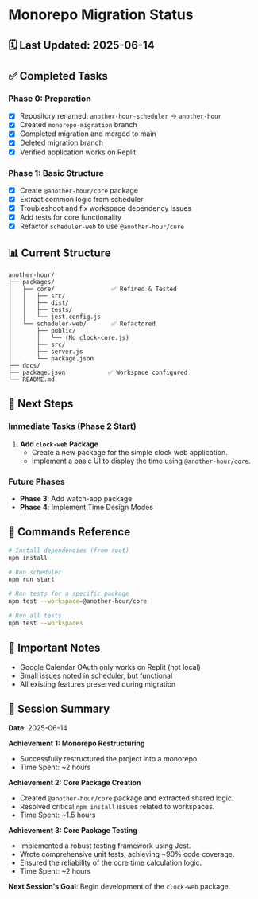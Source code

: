 # Monorepo Migration Status

## 🗓️ Last Updated: 2025-06-14

## ✅ Completed Tasks

### Phase 0: Preparation
- [x] Repository renamed: `another-hour-scheduler` → `another-hour`
- [x] Created `monorepo-migration` branch
- [x] Completed migration and merged to main
- [x] Deleted migration branch
- [x] Verified application works on Replit

### Phase 1: Basic Structure
- [x] Create `@another-hour/core` package
- [x] Extract common logic from scheduler
- [x] Troubleshoot and fix workspace dependency issues
- [x] Add tests for core functionality
- [x] Refactor `scheduler-web` to use `@another-hour/core`

## 📊 Current Structure

```
another-hour/
├── packages/
│   ├── core/                ✅ Refined & Tested
│   │   ├── src/
│   │   ├── dist/
│   │   ├── tests/
│   │   └── jest.config.js
│   └── scheduler-web/       ✅ Refactored
│       ├── public/
│       │   └── (No clock-core.js)
│       ├── src/
│       ├── server.js
│       └── package.json
├── docs/
├── package.json            ✅ Workspace configured
└── README.md
```

## 🎯 Next Steps

### Immediate Tasks (Phase 2 Start)

1.  **Add `clock-web` Package**
    -   Create a new package for the simple clock web application.
    -   Implement a basic UI to display the time using `@another-hour/core`.

### Future Phases

- **Phase 3**: Add watch-app package
- **Phase 4**: Implement Time Design Modes

## 🔧 Commands Reference

```bash
# Install dependencies (from root)
npm install

# Run scheduler
npm run start

# Run tests for a specific package
npm test --workspace=@another-hour/core

# Run all tests
npm test --workspaces
```

## 📌 Important Notes

- Google Calendar OAuth only works on Replit (not local)
- Small issues noted in scheduler, but functional
- All existing features preserved during migration

## 🤝 Session Summary

**Date**: 2025-06-14

**Achievement 1: Monorepo Restructuring**
- Successfully restructured the project into a monorepo.
- Time Spent: ~2 hours

**Achievement 2: Core Package Creation**
- Created `@another-hour/core` package and extracted shared logic.
- Resolved critical `npm install` issues related to workspaces.
- Time Spent: ~1.5 hours

**Achievement 3: Core Package Testing**
- Implemented a robust testing framework using Jest.
- Wrote comprehensive unit tests, achieving ~90% code coverage.
- Ensured the reliability of the core time calculation logic.
- Time Spent: ~2 hours

**Next Session's Goal**: Begin development of the `clock-web` package.